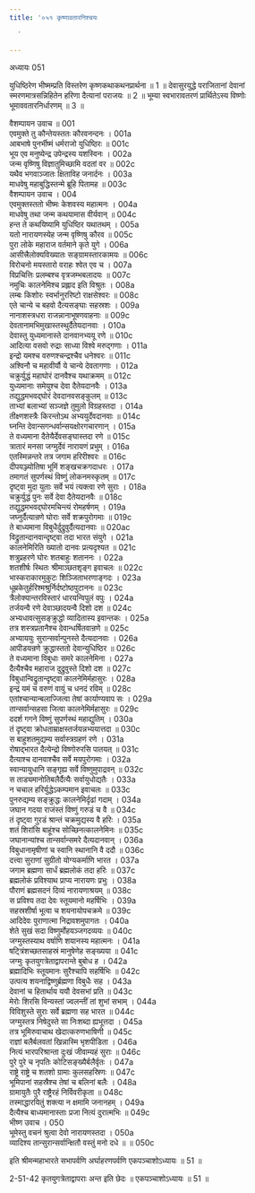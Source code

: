 ```yaml
---
title: '०५१ कृष्णावतारनिश्चयः

  '

---
```

अध्यायः 051

युधिष्ठिरेण भीष्मम्प्रति विस्तरेण कृष्णकथाकथनप्रार्थना ॥ 1 ॥ देवासुरयुद्धे पराजितानां देवानां स्मरणमात्रसन्निहितेन हरिणा दैत्यानां पराजयः ॥ 2 ॥ भूम्या स्वभारावतरणं प्रार्थितेऽस्य विष्णोः भूमाववतारनिर्धारणम् ॥ 3 ॥

वैशम्पायन उवाच ॥	001  
एवमुक्ते तु कौन्तेयस्ततः कौरवनन्दनः ।	001a  
आबभाषे पुनर्भीष्मं धर्मराजो युधिष्ठिरः ॥	001c  
भूय एव मनुष्येन्द्र उपेन्द्रस्य यशस्विनः ।	002a  
जन्म वृष्णिषु विज्ञातुमिच्छामि वदतां वर ॥	002c  
यथैव भगवाञ्जातः क्षिताविह जनार्दनः ।	003a  
माधवेषु महाबुद्धिस्तन्मे ब्रूहि पितामह ॥	003c  
वैशम्पायन उवाच ।	004  
एवमुक्तस्ततो भीष्मः केशवस्य महात्मनः ।	004a  
माधवेषु तथा जन्म कथयामास वीर्यवान् ॥	004c  
हन्त ते कथयिष्यामि युधिष्ठिर यथातथम् ।	005a  
यतो नारायणस्येह जन्म वृष्णिषु कौरव ॥	005c  
पुरा लोके महाराज वर्तमाने कृते युगे ।	006a  
आसीत्त्रैलोक्यविख्यातः सङ्ग्रामस्तारकामयः ॥	006c  
विरोचनो मयस्तारो वराहः श्वेत एव च ।	007a  
विप्रचित्तिः प्रलम्बश्च वृत्रजम्भबलादयः ॥	007c  
नमुचिः कालनेमिश्च प्रह्लाद इति विश्रुतः ।	008a  
लम्बः किशोरः स्वर्भानुररिष्टो राक्षसेश्वरः ॥	008c  
एते चान्ये च बहवो दैत्यसङ्घाः सहस्रशः ।	009a  
नानाशस्त्रधरा राजन्नानाभूषणवाहनाः ॥	009c  
देवतानामभिमुखास्तस्थुर्दैतेयदानवाः ।	010a  
देवास्तु युध्यमानास्ते दानवानभ्ययू रणे ॥	010c  
आदित्या वसवो रुद्राः साध्या विश्वे मरुद्गणाः ।	011a  
इन्द्रो यमश्च वरुणश्चन्द्रश्चैव धनेश्वरः ॥	011c  
अश्विनौ च महावीर्यौ ये चान्ये देवतागणाः ।	012a  
चक्रुर्युद्धं महाघोरं दानवैश्च यथाक्रमम् ॥	012c  
युध्यमानाः समेयुश्च देवा दैतेयदानवैः ।	013a  
तद्युद्धमभवद्घोरं देवदानवसङ्कुलम् ॥	013c  
ताभ्यां बलाभ्यां सञ्जज्ञे तुमुलो विग्रहस्तदा ।	014a  
तीक्ष्णशस्त्रैः किरन्तोऽथ अभ्ययुर्देवदानवाः ॥	014c  
घ्नन्ति देवान्सगन्धर्वान्सयक्षोरगचारणान् ।	015a  
ते वध्यमाना दैतेयैर्देवसङ्घास्तदा रणे ॥	015c  
त्रातारं मनसा जग्मुर्देवं नारायणं प्रभुम् ।	016a  
एतस्मिन्नन्तरे तत्र जगाम हरिरीश्वरः ॥	016c  
दीपयञ्ज्योतिषा भूमिं शङ्खचक्रगदाधरः ।	017a  
तमागतं सुपर्णस्थं विष्णुं लोकनमस्कृतम् ॥	017c  
दृष्ट्वा मुदा युताः सर्वे भयं त्यक्त्वा रणे सुराः ।	018a  
चक्रुर्युद्धं पुनः सर्वे देवा दैतेयदानवैः ॥	018c  
तद्युद्धमभवद्घोरमचिन्त्यं रोमहर्षणम् ।	019a  
जघ्नुर्दैत्यान्रणे घोराः सर्वे शक्रपुरोगमाः ॥	019c  
ते बाध्यमाना विबुधैर्दुद्रुवुर्दैत्यदानवाः ॥	020ac  
विद्रुतान्दानवान्दृष्ट्वा तदा भारत संयुगे ।	021a  
कालनेमिरिति ख्यातो दानवः प्रत्यदृश्यत ॥	021c  
शत्रुप्रहरणे घोरः शतबाहुः शताननः ।	022a  
शतशीर्षः स्थितः श्रीमाञ्छतशृङ्ग इवाचलः ॥	022c  
भास्कराकारमुकुटः शिञ्जिताभरणाङ्गदः ।	023a  
धूम्रकेतुर्हरिश्मश्रुर्निर्दष्टोष्ठपुटाननः ॥	023c  
त्रैलोक्यान्तरविस्तारं धारयन्विपुलं वपुः ।	024a  
तर्जयन्वै रणे देवाञ्छादयन्वै दिशो दश ॥	024c  
अभ्यधावत्सुसङ्क्रुद्धो व्यादितास्य इवान्तकः ।	025a  
तत्र शस्त्रप्रतानैश्च देवान्धर्षितवान्रणे ॥	025c  
अभ्याययुः सुरान्सर्वान्पुनस्ते दैत्यदानवाः ।	026a  
आपीडयन्रणे क्रुद्धास्ततो देवान्युधिष्ठिर ॥	026c  
ते वध्यमाना विबुधाः समरे कालनेमिना ।	027a  
दैत्यैश्चैव महाराज दुद्रुवुस्ते दिशो दश ॥	027c  
विबुधान्विद्रुतान्दृष्ट्वा कालनेमिर्महासुरः ।	028a  
इन्द्रं यमं च वरुणं वायुं च धनदं रविम् ॥	028c  
एतांश्चान्यान्बलाज्जित्वा तेषां कार्याण्यवाप सः ।	029a  
तान्सर्वान्सहसा जित्वा कालनेमिर्महासुरः ॥	029c  
ददर्श गगने विष्णुं सुपर्णस्थं महाद्युतिम् ।	030a  
तं दृष्ट्वा क्रोधताम्राक्षस्तर्जयन्नभ्ययात्तदा ॥	030c  
स बाहुशतमुद्यम्य सर्वास्त्रग्रहणं रणे ।	031a  
रोषाद्भारत दैत्येन्द्रो विष्णोरुरसि पातयत् ॥	031c  
दैत्याश्च दानवाश्चैव सर्वे मयपुरोगमाः ।	032a  
स्वान्यायुधानि सङ्गृह्य सर्वे विष्णुमुपाद्रवन् ॥	032c  
स ताड्यमानोतिबलैर्दैत्यैः सर्वायुधोद्यतैः ।	033a  
न चचाल हरिर्युद्धेऽकम्पमान इवाचलः ॥	033c  
पुनरुद्यम्य सङ्क्रुद्धः कालनेमिर्दृढां गदाम् ।	034a  
जघान गदया राजंस्तं विष्णुं गरुडं च वै ॥	034c  
तं दृष्ट्वा गुरडं श्रान्तं चक्रमुद्यस्य वै हरिः ।	035a  
शतं शिरांसि बाहूंश्च सोच्छिनत्कालनेमिनः ॥	035c  
जघानान्यांश्च तान्सर्वान्समरे दैत्यदानवान् ।	036a  
विबुधानामृषीणां च स्वानि स्थानानि वै ददौ ॥	036c  
दत्त्वा सुराणां सुग्रीतो योग्यकर्माणि भारत ।	037a  
जगाम ब्रह्मणा सार्धं ब्रह्मलोकं तदा हरिः ॥	037c  
ब्रह्मलोकं प्रविश्याथ प्राप्य नारायणः प्रभुः ।	038a  
पौराणं ब्रह्मसदनं दिव्यं नारायणाश्रयम् ॥	038c  
स प्रविश्य तदा देवः स्तूयमानो महर्षिभिः ।	039a  
सहस्रशीर्षा भूत्वा च शयनायोपचक्रमे ॥	039c  
आदिदेवः पुराणात्मा निद्रावशमुपागतः ।	040a  
शेते सुखं सदा विष्णुर्मोहयञ्जगदव्ययः ॥	040c  
जग्मुस्तस्याथ वर्षाणि शयानस्य महात्मनः ।	041a  
षट्त्रिंशच्छतसाहस्रं मानुषेणेह सङ्ख्यया ॥	041c  
जग्मुः कृतयुगत्रेताद्वापरान्ते बुबोध ह ।	042a  
ब्रह्मादिभिः स्तूयमानः सुरैश्चापि सहर्षिभिः ॥	042c  
उत्पत्य शयनाद्विष्णुर्ब्रह्मणा विबुधैः सह ।	043a  
देवानां च हितार्थाय ययौ देवसभां प्रति ॥	043c  
मेरोः शिरसि विन्यस्तां ज्वलन्तीं तां शुभां सभाम् ।	044a  
विविशुस्ते सुराः सर्वे ब्रह्मणा सह भारत ॥	044c  
जग्मुस्तत्र निषेदुस्ते सा निःशब्दा ह्यभूत्तदा ।	045a  
तत्र भूमिरुवाचाथ खेदात्करुणभाषिणी ॥	045c  
राज्ञां बलैर्बलवतां खिन्नास्मि भृशपीडिता ।	046a  
नित्यं भारपरिश्रान्ता दुःखं जीवाम्यहं सुराः ॥	046c  
पुरे पुरे च नृपतिः कोटिसङ्ख्यैर्बलैर्वृतः ।	047a  
राष्ट्रे राष्ट्रे च शतशो ग्रामाः कुलसहस्रिणः ॥	047c  
भूमिपानां सहस्रैश्च तेषां च बलिनां बलैः ।	048a  
ग्रामायुतैः पुरै राष्ट्रैरहं निर्विवरीकृता ॥	048c  
तस्माद्धारयितुं शक्त्या न क्षमामि जनानहम् ।	049a  
दैत्यैश्च बाध्यमानास्ताः प्रजा नित्यं दुरात्मभिः ॥	049c  
भीष्ण उवाच ।	050  
भूमेस्तु वचनं श्रुत्वा देवो नारायणस्तदा ।	050a  
व्यादिश्य तान्सुरान्सर्वान्क्षितौ वस्तुं मनो दधे ॥ ॥	050c  

इति श्रीमन्महाभारते सभापर्वणि अर्घाहरणपर्वणि एकपञ्चाशोऽध्यायः ॥ 51 ॥

2-51-42 कृतयुगत्रेताद्वापराः अन्त इति छेदः ॥ एकपञ्चाशोऽध्यायः ॥ 51 ॥